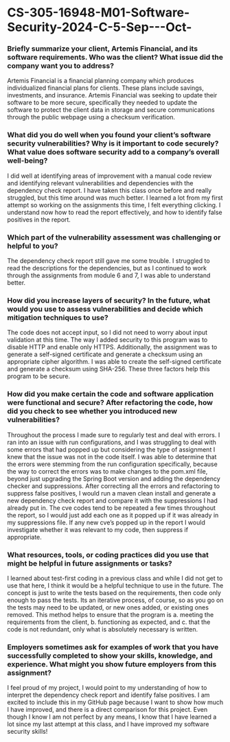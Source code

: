 # CS-305-16948-M01-Software-Security-2024-C-5-Sep---Oct-
<h3>Briefly summarize your client, Artemis Financial, and its software requirements. Who was the client? What issue did the company want you to address? </h3>
<p>Artemis Financial is a financial planning company which produces individualized financial plans for clients. These plans include savings, investments, and insurance. Artemis Financial was seeking to update their software to be more secure, specifically they needed to update the software to protect the client data in storage and secure communications through the public webpage using a checksum verification. </p>
<h3>What did you do well when you found your client’s software security vulnerabilities? Why is it important to code securely? What value does software security add to a company’s overall well-being? </h3>
<p>I did well at identifying areas of improvement with a manual code review and identifying relevant vulnerabilities and dependencies with the dependency check report. I have taken this class once before and really struggled, but this time around was much better. I learned a lot from my first attempt so working on the assignments this time, I felt everything clicking. I understand now how to read the report effectively, and how to identify false positives in the report. </p>
<h3>Which part of the vulnerability assessment was challenging or helpful to you? </h3>
<p>The dependency check report still gave me some trouble. I struggled to read the descriptions for the dependencies, but as I continued to work through the assignments from module 6 and 7, I was able to understand better. </p>
<h3>How did you increase layers of security? In the future, what would you use to assess vulnerabilities and decide which mitigation techniques to use? </h3>
<p>The code does not accept input, so I did not need to worry about input validation at this time. The way I added security to this program was to disable HTTP and enable only HTTPS. Additionally, the assignment was to generate a self-signed certificate and generate a checksum using an appropriate cipher algorithm. I was able to create the self-signed certificate and generate a checksum using SHA-256. These three factors help this program to be secure. </p>
<h3>How did you make certain the code and software application were functional and secure? After refactoring the code, how did you check to see whether you introduced new vulnerabilities? </h3>
<p>Throughout the process I made sure to regularly test and deal with errors. I ran into an issue with run configurations, and I was struggling to deal with some errors that had popped up but considering the type of assignment I knew that the issue was not in the code itself. I was able to determine that the errors were stemming from the run configuration specifically, because the way to correct the errors was to make changes to the pom.xml file, beyond just upgrading the Spring Boot version and adding the dependency checker and suppressions. After correcting all the errors and refactoring to suppress false positives, I would run a maven clean install and generate a new dependency check report and compare it with the suppressions I had already put in. The cve codes tend to be repeated a few times throughout the report, so I would just add each one as it popped up if it was already in my suppressions file. If any new cve’s popped up in the report I would investigate whether it was relevant to my code, then suppress if appropriate. </p>
<h3>What resources, tools, or coding practices did you use that might be helpful in future assignments or tasks? </h3>
<p>I learned about test-first coding in a previous class and while I did not get to use that here, I think it would be a helpful technique to use in the future. The concept is just to write the tests based on the requirements, then code only enough to pass the tests. Its an iterative process, of course, so as you go on the tests may need to be updated, or new ones added, or existing ones removed. This method helps to ensure that the program is a. meeting the requirements from the client, b. functioning as expected, and c. that the code is not redundant, only what is absolutely necessary is written. </p>
<h3>Employers sometimes ask for examples of work that you have successfully completed to show your skills, knowledge, and experience. What might you show future employers from this assignment? </h3>
<p>I feel proud of my project, I would point to my understanding of how to interpret the dependency check report and identify false positives. I am excited to include this in my GitHub page because I want to show how much I have improved, and there is a direct comparison for this project. Even though I know I am not perfect by any means, I know that I have learned a lot since my last attempt at this class, and I have improved my software security skills!</p>


